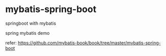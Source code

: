 # mybatis-spring-boot
springboot with mybatis

spring mybatis demo

refer: https://github.com/mybatis-book/book/tree/master/mybatis-spring-boot
